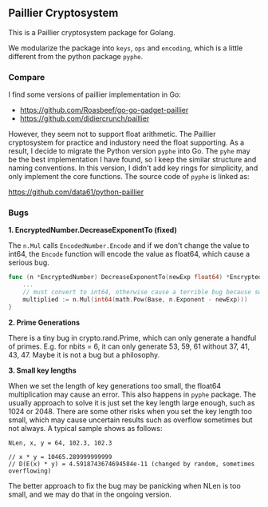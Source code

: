 ## Paillier Cryptosystem

This is a Paillier cryptosystem package for Golang.

We modularize the package into `keys`, `ops` and `encoding`, which is a little different from the python package `pyphe`.

### Compare

I find some versions of paillier implementation in Go:

- https://github.com/Roasbeef/go-go-gadget-paillier
- https://github.com/didiercrunch/paillier

However, they seem not to support float arithmetic. The Paillier cryptosystem for practice and industory need the float supporting. As a result, I decide to migrate the Python version `pyphe` into Go. The `pyhe` may be the best implementation I have found, so I keep the similar structure and naming conventions. In this version, I didn't add key rings for simplicity, and only implement the core functions. The source code of `pyphe` is linked as:

https://github.com/data61/python-paillier

### Bugs

**1. EncryptedNumber.DecreaseExponentTo (fixed)** 

The `n.Mul` calls `EncodedNumber.Encode` and if we don't change the value to int64, the `Encode` function will encode the value as float64, which cause a serious bug.

```go
func (n *EncryptedNumber) DecreaseExponentTo(newExp float64) *EncryptedNumber {
    ...
    // must convert to int64, otherwise cause a terrible bug because switch into float64 branches
	multiplied := n.Mul(int64(math.Pow(Base, n.Exponent - newExp)))
}
```

**2. Prime Generations**

There is a tiny bug in crypto.rand.Prime, which can only generate a handful of primes. E.g. for nbits = 6, it can only generate 53, 59, 61 without 37, 41, 43, 47.  Maybe it is not a bug but a philosophy.

**3. Small key lengths**

When we set the length of key generations too small, the float64 multiplication may cause an error. This also happens in `pyphe` package. The usually approach to solve it is just set the key length large enough, such as 1024 or 2048. There are some other risks when you set the key length too small, which may cause uncertain results such as overflow sometimes but not always. A typical sample shows as follows:

```
NLen, x, y = 64, 102.3, 102.3

// x * y = 10465.289999999999
// D(E(x) * y) = 4.5918743674694584e-11 (changed by random, sometimes overflowing)
```

The better approach to fix the bug may be panicking when NLen is too small, and we may do that in the ongoing version.
